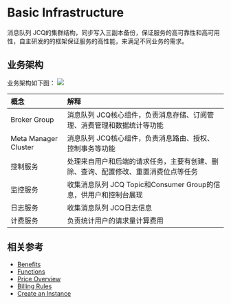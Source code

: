 # Basic Infrastructure
消息队列 JCQ的集群结构，同步写入三副本备份，保证服务的高可靠性和高可用性，自主研发的的框架保证服务的高性能，来满足不同业务的需求。

## 业务架构
业务架构如下图：
![](https://github.com/jdcloudcom/cn/blob/edit/image/Internet-Middleware/Message-Queue/basic-infrastructure.jpg)

| 概念 | 解释 |
| :- | :- |
| Broker Group | 消息队列 JCQ核心组件，负责消息存储、订阅管理、消费管理和数据统计等功能 |	
| Meta Manager Cluster | 消息队列 JCQ核心组件，负责消息路由、授权、控制事务等功能 |
| 控制服务 | 处理来自用户和后端的请求任务，主要有创建、删除、查询、配置修改、重置消费位点等任务 |
| 监控服务 | 收集消息队列 JCQ Topic和Consumer Group的信息，供用户和控制台展现 |
| 日志服务 | 收集消息队列 JCQ日志信息 |
| 计费服务 | 负责统计用户的请求量计算费用 |


## 相关参考

- [Benefits](../Introduction/Benefits.md)
- [Functions](../Introduction/Functions.md)
- [Price Overview](../Pricing/Price-Overview.md)
- [Billing Rules](../Pricing/Billing-Rules.md)
- [Create an Instance](../Getting-Started/Create-Instance.md)

